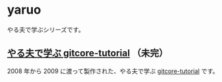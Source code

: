yaruo
=====

やる夫で学ぶシリーズです。

## [やる夫で学ぶ gitcore-tutorial](http://motemen.github.io/yaruo/gitcore-tutorial/) （未完）

2008 年から 2009 に渡って製作された、やる夫で学ぶ [gitcore-tutorial][gitcore-tutorial] です。

[gitcore-tutorial]: https://www.kernel.org/pub/software/scm/git/docs/gitcore-tutorial.html
